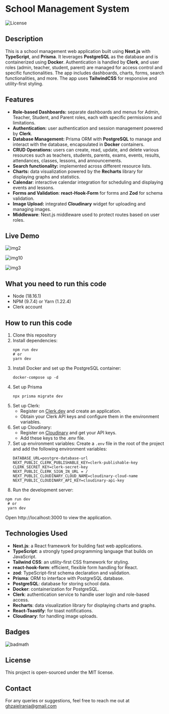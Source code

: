 
# School Management System

![License](https://img.shields.io/badge/license-MIT-green)

## Description
This is a school management web application built using **Next.js** with **TypeScript**, and **Prisma**.
It leverages **PostgreSQL** as the database and is containerized using **Docker**. Authentication is handled by **Clerk**, and user roles (admin, teacher, student, parent) are managed for access control and specific functionalities.
The app includes dashboards, charts, forms, search functionalities, and more. The app uses **TailwindCSS** for responsive and utility-first styling.

## Features

- **Role-based Dashboards:** separate dashboards and menus for Admin, Teacher, Student, and Parent roles, each with specific permissions and limitations.
- **Authentication:** user authentication and session management powered by **Clerk**.
- **Database Management:** Prisma ORM with **PostgreSQL** to manage and interact with the database, encapsulated in **Docker** containers.
- **CRUD Operations:** users can create, read, update, and delete various resources such as teachers, students, parents, exams, events, results, attendances, classes, lessons, and announcements.
- **Search functionality:** implemented across different resource lists.
- **Charts:** data visualization powered by the **Recharts** library for displaying graphs and statistics.
- **Calendar**: interactive calendar integration for scheduling and displaying events and lessons.
- **Forms and Validation**: **react-Hook-Form** for forms and **Zod** for schema validation.
- **Image Upload:** integrated **Cloudinary** widget for uploading and managing images.
- **Middleware**: Next.js middleware used to protect routes based on user roles.

## Live Demo
![img2](https://github.com/user-attachments/assets/3c3a43e2-6ad8-4289-b1ff-482eaa9ba523) 



![img10](https://github.com/user-attachments/assets/38144652-ed37-44f3-8383-de0b6e5fecec)



![img3](https://github.com/user-attachments/assets/d88c4757-d441-414d-a386-cfaf0ce9b756)




## What you need to run this code
<ul>
  <li>Node (18.16.1)</li>
  <li>NPM (9.7.4) or Yarn (1.22.4)</li>
  <li>Clerk account</li>
</ul>

## How to run this code

1. Clone this repository
2. Install dependencies:
   ```
   npm run dev
   # or
   yarn dev
   ```
3. Install Docker and set up the PostgreSQL container:
   ```
   docker-compose up -d
   ```
4. Set up Prisma
   ```
   npx prisma migrate dev
   ```
5. Set up Clerk:
   <ul>
     <li>Register on <a href="https://clerk.com">Clerk.dev</a> and create an application.</li>
     <li>Obtain your Clerk API keys and configure them in the environment variables.</li>
   </ul
6. Set up Cloudinary:
   <ul>
     <li>Register on <a href="https://cloudinary.com">Cloudinary</a> and get your API keys.</li>
     <li>Add these keys to the .env file.</li>
   </ul>
7. Set up environment variables:
   Create a `.env` file in the root of the project and add the following environment variables:
   ```
   DATABASE_URL=postgre-database-url
   NEXT_PUBLIC_CLERK_PUBLISHABLE_KEY=clerk-publishable-key
   CLERK_SECRET_KEY=clerk-secret-key
   NEXT_PUBLIC_CLERK_SIGN_IN_URL = /
   NEXT_PUBLIC_CLOUDINARY_CLOUD_NAME=cloudinary-cloud-name
   NEXT_PUBLIC_CLOUDINARY_API_KEY=cloudinary-api-key
   ```
8. Run the development server:
  ```
  npm run dev
   # or
   yarn dev
  ```
Open http://localhost:3000 to view the application.

## Technologies Used
- **Next.js**: a React framework for building fast web applications.
- **TypeScript**: a strongly typed programming language that builds on JavaScript.
- **Tailwind CSS**: an utility-first CSS framework for styling.
- **react-hook-form**: efficient, flexible form handling for React.
- **zod**: TypeScript-first schema declaration and validation.
- **Prisma**: ORM to interface with PostgreSQL database.
- **PostgreSQL**: database for storing school data.
- **Docker**: containerization for PostgreSQL.
- **Clerk**: authentication service to handle user login and role-based access.
- **Recharts**: data visualization library for displaying charts and graphs.
- **React-Toastify**: for toast notifications.
- **Cloudinary**: for handling image uploads.
  
## Badges
![badmath](https://img.shields.io/github/languages/top/lernantino/badmath)

## License
This project is open-sourced under the MIT license.
## Contact
For any queries or suggestions, feel free to reach me out at ghzaielrania@gmail.com

